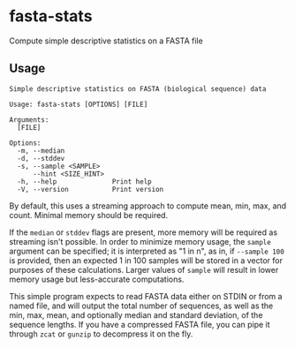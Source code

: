 # fasta-stats
Compute simple descriptive statistics on a FASTA file

## Usage

```
Simple descriptive statistics on FASTA (biological sequence) data

Usage: fasta-stats [OPTIONS] [FILE]

Arguments:
  [FILE]

Options:
  -m, --median
  -d, --stddev
  -s, --sample <SAMPLE>
      --hint <SIZE_HINT>
  -h, --help              Print help
  -V, --version           Print version
```

By default, this uses a streaming approach to compute mean, min, max, and count. Minimal memory should be required.

If the `median` or `stddev` flags are present, more memory will be required as streaming isn't possible. In order to minimize memory usage, the `sample` argument can be specified; it is interpreted as "1 in n", as in, if `--sample 100` is provided, then an expected 1 in 100 samples will be stored in a vector for purposes of these calculations. Larger values of `sample` will result in lower memory usage but less-accurate computations.

This simple program expects to read FASTA data either on STDIN or from a named file, and will output the total number of sequences, as well as the min, max, mean, and optionally median and standard deviation, of the sequence lengths. If you have a compressed FASTA file, you can pipe it through `zcat` or `gunzip` to decompress it on the fly.
